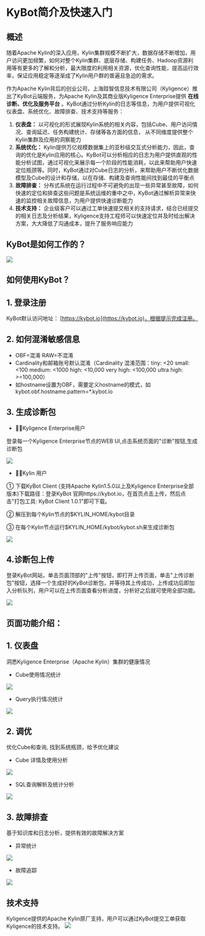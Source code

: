 # KyBot简介及快速入门

## 概述

随着Apache Kylin的深入应用，Kylin集群规模不断扩大，数据存储不断增加，用户访问更加频繁，如何对整个Kylin集群、底层存储、构建任务、Hadoop资源利用等有更多的了解和分析，最大限度的利用相关资源，优化查询性能，提高运行效率，保证应用稳定等逐渐成了Kylin用户群的普遍且急迫的需求。

作为Apache Kylin背后的创业公司，上海跬智信息技术有限公司（Kyligence）推出了KyBot云端服务，为Apache Kylin及其商业版Kyligence Enterprise提供 **在线诊断、优化及服务平台** 。KyBot通过分析Kylin的日志等信息，为用户提供可视化仪表盘、系统优化、故障排查、技术支持等服务：

1. **仪表盘：** 以可视化的形式展现Kylin系统的相关内容，包括Cube、用户访问情况、查询延迟、任务构建统计、存储等各方面的信息， 从不同维度提供整个Kylin集群及应用的洞察能力
2. **系统优化：** Kylin提供万亿规模数据集上的亚秒级交互式分析能力，因此，查询的优化是Kylin应用的核心。KyBot可以分析相应的日志为用户提供直观的性能分析试图，通过可视化来展示每一个阶段的性能消耗，以此来帮助用户快速定位瓶颈等。同时，KyBot通过对Cube日志的分析，来帮助用户不断优化数据模型及Cube的设计和存储，以在存储、构建及查询性能间找到最佳的平衡点
3. **故障排查：** 分布式系统在运行过程中不可避免的出现一些异常甚至故障，如何快速的定位和排查这些问题是系统运维的重中之中，KyBot通过解析异常来快速的监控相关故障信息，为用户提供快速诊断能力
4. **技术支持：** 企业级客户可以通过工单快速提交相关的支持请求，结合已经提交的相关日志及分析结果，Kyligence支持工程师可以快速定位并及时给出解决方案，大大降低了沟通成本，提升了服务响应能力

## KyBot是如何工作的？

![](images/Picture1.png)

## 如何使用KyBot？

## 1. 登录注册

KyBot默认访问地址： [https://kybot.io](https://kybot.io)，根据提示完成注册。

## 2. 如何混淆敏感信息

- OBF=混淆 RAW=不混淆
- Cardinality和邮箱账号默认混淆（Cardinality 混淆范围：tiny: &lt;20 small: &lt;100 medium: &lt;1000 high: &lt;10,000 very high: &lt;100,000 ultra high: &gt;=100,000）
- 如hostname设置为OBF，需要定义hostname的模式，如kybot.obf.hostname.pattern=\*.kybot.io

## 3. 生成诊断包

- Kyligence Enterprise用户

登录每一个Kyligence Enterprise节点的WEB UI,点击系统页面的"诊断"按钮,生成诊断包

![](images/Picture2.png)

- Kylin 用户

① 下载KyBot Client (支持Apache Kylin1.5.0以上及Kyligence Enterprise全部版本)下载路径：登录KyBot 官网https://kybot.io，在首页点击上传，然后点击"打包工具: KyBot Client 1.0.1"即可下载。

② 解压到每个Kylin节点的$KYLIN\_HOME/kybot目录

③ 在每个Kylin节点运行$KYLIN\_HOME/kybot/kybot.sh来生成诊断包

![](images/Picture3.png)

## 4.诊断包上传

登录KyBot网站，单击页面顶部的"上传"按钮，即打开上传页面，单击"上传诊断包"按钮，选择一个生成好的KyBot诊断包，并等待其上传成功，上传成功后即加入分析队列，用户可以在上传页面查看分析进度，分析好之后就可使用全部功能。

![](images/Picture4.png)

## 页面功能介绍：

## 1. 仪表盘

洞悉Kyligence Enterprise（Apache Kylin）集群的健康情况

- Cube使用情况统计

![](images/Picture5.png)

- Query执行情况统计

![](images/Picture6.png)

## 2. 调优

优化Cube和查询, 找到系统瓶颈，给予优化建议

- Cube 详情及使用分析

![](images/Picture7.png)

- SQL查询解析及统计分析

![](images/Picture8.png)

## 3. 故障排查

基于知识库和日志分析，提供有效的故障解决方案

- 异常统计

![](images/Picture9.png)

- 故障追踪

![](images/Picture10.png)

## 技术支持

Kyligence提供的Apache Kylin原厂支持，用户可以通过KyBot提交工单获取Kyligence的技术支持。 ![](images/Picture11.png)
